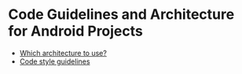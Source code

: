 # Code Guidelines and Architecture for Android Projects
* [Which architecture to use?](architecture.md)
* [Code style guidelines](code_guidelines.md)
